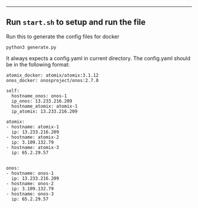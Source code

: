 ----
Run `start.sh` to setup and run the file
---

Run this to generate the config files for docker
```
python3 generate.py
```

It always expects a config.yaml in current directory. The config.yaml should be in the following format:
```
atomix_docker: atomix/atomix:3.1.12
onos_docker: onosproject/onos:2.7.0

self:
  hostname_onos: onos-1
  ip_onos: 13.233.216.209
  hostname_atomix: atomix-1
  ip_atomix: 13.233.216.209

atomix:
- hostname: atomix-1
  ip: 13.233.216.209
- hostname: atomix-2
  ip: 3.109.132.79
- hostname: atomix-3
  ip: 65.2.29.57


onos:
- hostname: onos-1
  ip: 13.233.216.209
- hostname: onos-2
  ip: 3.109.132.79
- hostname: onos-3
  ip: 65.2.29.57
```
